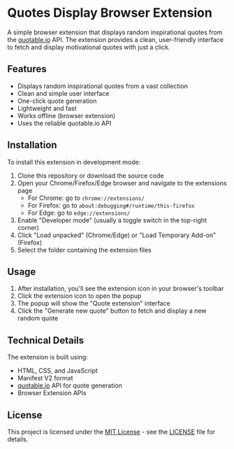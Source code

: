 # Quotes Display Browser Extension

A simple browser extension that displays random inspirational quotes from the [quotable.io](https://quotable.io/) API. The extension provides a clean, user-friendly interface to fetch and display motivational quotes with just a click.

## Features

- Displays random inspirational quotes from a vast collection
- Clean and simple user interface
- One-click quote generation
- Lightweight and fast
- Works offline (browser extension)
- Uses the reliable quotable.io API

## Installation

To install this extension in development mode:

1. Clone this repository or download the source code
2. Open your Chrome/Firefox/Edge browser and navigate to the extensions page
   - For Chrome: go to `chrome://extensions/`
   - For Firefox: go to `about:debugging#/runtime/this-firefox`
   - For Edge: go to `edge://extensions/`
3. Enable "Developer mode" (usually a toggle switch in the top-right corner)
4. Click "Load unpacked" (Chrome/Edge) or "Load Temporary Add-on" (Firefox)
5. Select the folder containing the extension files

## Usage

1. After installation, you'll see the extension icon in your browser's toolbar
2. Click the extension icon to open the popup
3. The popup will show the "Quote extension" interface
4. Click the "Generate new quote" button to fetch and display a new random quote

## Technical Details

The extension is built using:
- HTML, CSS, and JavaScript
- Manifest V2 format
- [quotable.io](https://quotable.io/) API for quote generation
- Browser Extension APIs

## License

This project is licensed under the [MIT License](LICENSE) - see the [LICENSE](LICENSE) file for details.
